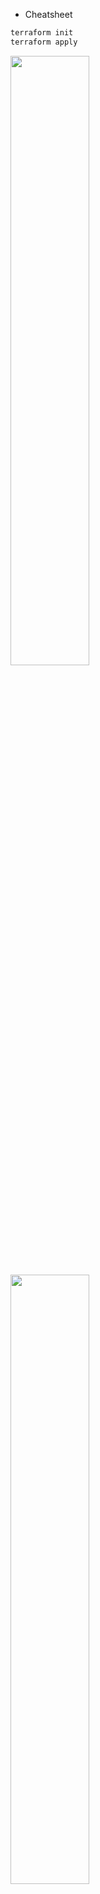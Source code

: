 * Cheatsheet
```bash
terraform init
terraform apply
```
<img src="https://github.com/tonus-sebastian/eks-aws/assets/52061104/2f0ee42b-4efa-4314-acfa-5423d4490da9" width=50% height=50%>
<img src="https://github.com/tonus-sebastian/eks-aws/assets/52061104/678bf4a7-8deb-47e3-9383-4cd5b2aebef1" width=50% height=50%>
<img src="https://github.com/tonus-sebastian/eks-aws/assets/52061104/d1d91d90-81ce-4329-ba0a-5ad7d49b6de5" width=50% height=50%>
<img src="https://github.com/tonus-sebastian/eks-aws/assets/52061104/13a19bad-1eab-42bd-8ea1-74df7f0320c6" width=50% height=50%>

```bash
aws eks --region us-east-2 update-kubeconfig --name demo-eks
```


```bash
terraform destroy
```


reference  : <a href="https://antonputra.com/terraform/how-to-create-eks-cluster-using-terraform/#create-eks-cluster-using-terraform"> Deploy EKS </a>